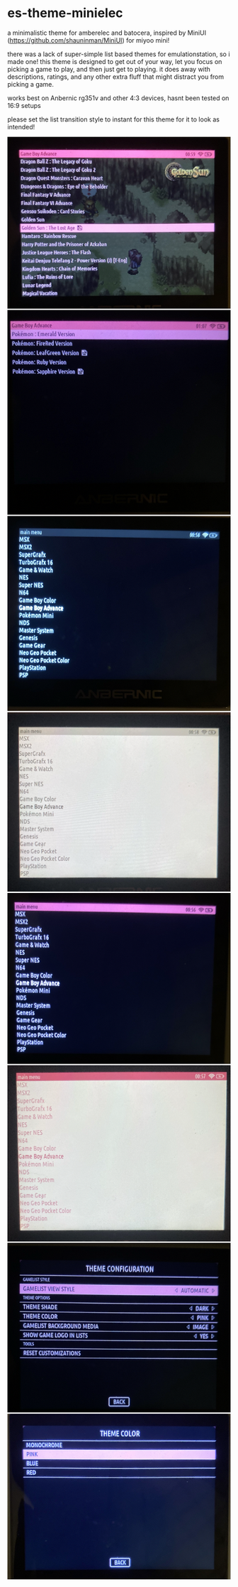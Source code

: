 # es-theme-minielec
a minimalistic theme for amberelec and batocera, inspired by MiniUI (https://github.com/shauninman/MiniUI) for miyoo mini!

there was a lack of super-simple list based themes for emulationstation, so i made one! this theme is designed to get out of your way, let you focus on picking a game to play, and then just get to playing. it does away with descriptions, ratings, and any other extra fluff that might distract you from picking a game. 

works best on Anbernic rg351v and other 4:3 devices, hasnt been tested on 16:9 setups

please set the list transition style to instant for this theme for it to look as intended!

![](screenshots/minielec_gamelist.png)
![](screenshots/minielec_gamelist2.png)
![](screenshots/minielec_dark_monochrome.png)
![](screenshots/minielec_light_monochrome.png)
![](screenshots/minielec_dark_pink.png)
![](screenshots/minielec_light_pink.png)
![](screenshots/minielec_settings.png)
![](screenshots/minielec_colors.png)
